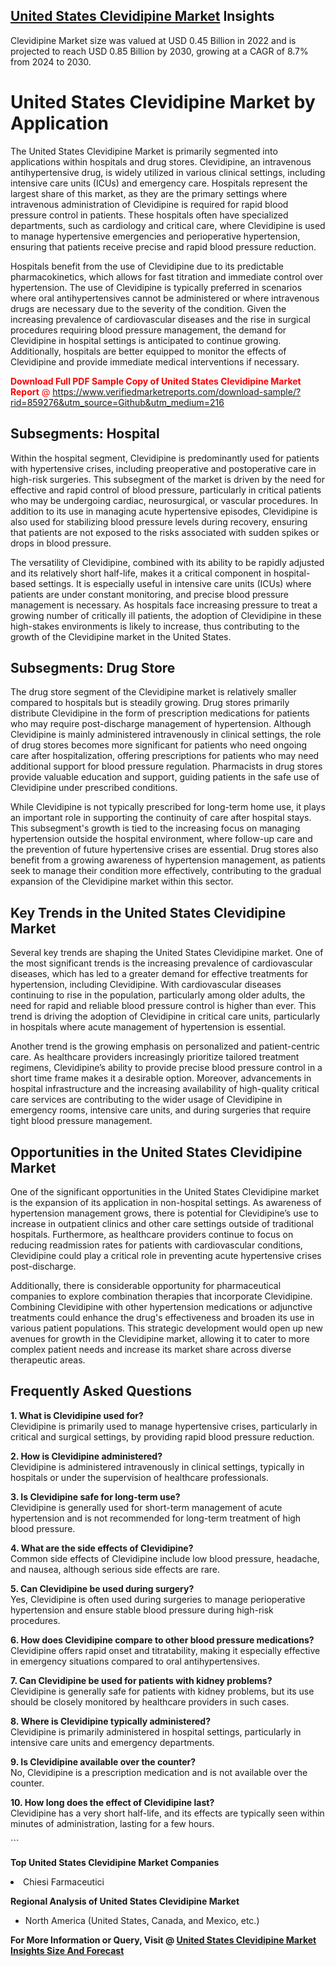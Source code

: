 <h2><a href="https://www.verifiedmarketreports.com/download-sample/?rid=859276&amp;utm_source=Github&amp;utm_medium=216" target="_blank">United States Clevidipine Market</a> Insights</h2><p>Clevidipine Market size was valued at USD 0.45 Billion in 2022 and is projected to reach USD 0.85 Billion by 2030, growing at a CAGR of 8.7% from 2024 to 2030.</p><p><h1>United States Clevidipine Market by Application</h1><p>The United States Clevidipine Market is primarily segmented into applications within hospitals and drug stores. Clevidipine, an intravenous antihypertensive drug, is widely utilized in various clinical settings, including intensive care units (ICUs) and emergency care. Hospitals represent the largest share of this market, as they are the primary settings where intravenous administration of Clevidipine is required for rapid blood pressure control in patients. These hospitals often have specialized departments, such as cardiology and critical care, where Clevidipine is used to manage hypertensive emergencies and perioperative hypertension, ensuring that patients receive precise and rapid blood pressure reduction.</p><p>Hospitals benefit from the use of Clevidipine due to its predictable pharmacokinetics, which allows for fast titration and immediate control over hypertension. The use of Clevidipine is typically preferred in scenarios where oral antihypertensives cannot be administered or where intravenous drugs are necessary due to the severity of the condition. Given the increasing prevalence of cardiovascular diseases and the rise in surgical procedures requiring blood pressure management, the demand for Clevidipine in hospital settings is anticipated to continue growing. Additionally, hospitals are better equipped to monitor the effects of Clevidipine and provide immediate medical interventions if necessary.</p><p><p><span class=""><span style="color: #ff0000;"><strong>Download Full PDF Sample Copy of United States Clevidipine Market Report</strong> @ </span><a href="https://www.verifiedmarketreports.com/download-sample/?rid=859276&amp;utm_source=Github&amp;utm_medium=216" target="_blank">https://www.verifiedmarketreports.com/download-sample/?rid=859276&amp;utm_source=Github&amp;utm_medium=216</a></span></p></p><h2>Subsegments: Hospital</h2><p>Within the hospital segment, Clevidipine is predominantly used for patients with hypertensive crises, including preoperative and postoperative care in high-risk surgeries. This subsegment of the market is driven by the need for effective and rapid control of blood pressure, particularly in critical patients who may be undergoing cardiac, neurosurgical, or vascular procedures. In addition to its use in managing acute hypertensive episodes, Clevidipine is also used for stabilizing blood pressure levels during recovery, ensuring that patients are not exposed to the risks associated with sudden spikes or drops in blood pressure.</p><p>The versatility of Clevidipine, combined with its ability to be rapidly adjusted and its relatively short half-life, makes it a critical component in hospital-based settings. It is especially useful in intensive care units (ICUs) where patients are under constant monitoring, and precise blood pressure management is necessary. As hospitals face increasing pressure to treat a growing number of critically ill patients, the adoption of Clevidipine in these high-stakes environments is likely to increase, thus contributing to the growth of the Clevidipine market in the United States.</p><h2>Subsegments: Drug Store</h2><p>The drug store segment of the Clevidipine market is relatively smaller compared to hospitals but is steadily growing. Drug stores primarily distribute Clevidipine in the form of prescription medications for patients who may require post-discharge management of hypertension. Although Clevidipine is mainly administered intravenously in clinical settings, the role of drug stores becomes more significant for patients who need ongoing care after hospitalization, offering prescriptions for patients who may need additional support for blood pressure regulation. Pharmacists in drug stores provide valuable education and support, guiding patients in the safe use of Clevidipine under prescribed conditions.</p><p>While Clevidipine is not typically prescribed for long-term home use, it plays an important role in supporting the continuity of care after hospital stays. This subsegment's growth is tied to the increasing focus on managing hypertension outside the hospital environment, where follow-up care and the prevention of future hypertensive crises are essential. Drug stores also benefit from a growing awareness of hypertension management, as patients seek to manage their condition more effectively, contributing to the gradual expansion of the Clevidipine market within this sector.</p><h2>Key Trends in the United States Clevidipine Market</h2><p>Several key trends are shaping the United States Clevidipine market. One of the most significant trends is the increasing prevalence of cardiovascular diseases, which has led to a greater demand for effective treatments for hypertension, including Clevidipine. With cardiovascular diseases continuing to rise in the population, particularly among older adults, the need for rapid and reliable blood pressure control is higher than ever. This trend is driving the adoption of Clevidipine in critical care units, particularly in hospitals where acute management of hypertension is essential.</p><p>Another trend is the growing emphasis on personalized and patient-centric care. As healthcare providers increasingly prioritize tailored treatment regimens, Clevidipine’s ability to provide precise blood pressure control in a short time frame makes it a desirable option. Moreover, advancements in hospital infrastructure and the increasing availability of high-quality critical care services are contributing to the wider usage of Clevidipine in emergency rooms, intensive care units, and during surgeries that require tight blood pressure management.</p><h2>Opportunities in the United States Clevidipine Market</h2><p>One of the significant opportunities in the United States Clevidipine market is the expansion of its application in non-hospital settings. As awareness of hypertension management grows, there is potential for Clevidipine’s use to increase in outpatient clinics and other care settings outside of traditional hospitals. Furthermore, as healthcare providers continue to focus on reducing readmission rates for patients with cardiovascular conditions, Clevidipine could play a critical role in preventing acute hypertensive crises post-discharge.</p><p>Additionally, there is considerable opportunity for pharmaceutical companies to explore combination therapies that incorporate Clevidipine. Combining Clevidipine with other hypertension medications or adjunctive treatments could enhance the drug's effectiveness and broaden its use in various patient populations. This strategic development would open up new avenues for growth in the Clevidipine market, allowing it to cater to more complex patient needs and increase its market share across diverse therapeutic areas.</p><h2>Frequently Asked Questions</h2><p><b>1. What is Clevidipine used for?</b><br> Clevidipine is primarily used to manage hypertensive crises, particularly in critical and surgical settings, by providing rapid blood pressure reduction.</p><p><b>2. How is Clevidipine administered?</b><br> Clevidipine is administered intravenously in clinical settings, typically in hospitals or under the supervision of healthcare professionals.</p><p><b>3. Is Clevidipine safe for long-term use?</b><br> Clevidipine is generally used for short-term management of acute hypertension and is not recommended for long-term treatment of high blood pressure.</p><p><b>4. What are the side effects of Clevidipine?</b><br> Common side effects of Clevidipine include low blood pressure, headache, and nausea, although serious side effects are rare.</p><p><b>5. Can Clevidipine be used during surgery?</b><br> Yes, Clevidipine is often used during surgeries to manage perioperative hypertension and ensure stable blood pressure during high-risk procedures.</p><p><b>6. How does Clevidipine compare to other blood pressure medications?</b><br> Clevidipine offers rapid onset and titratability, making it especially effective in emergency situations compared to oral antihypertensives.</p><p><b>7. Can Clevidipine be used for patients with kidney problems?</b><br> Clevidipine is generally safe for patients with kidney problems, but its use should be closely monitored by healthcare providers in such cases.</p><p><b>8. Where is Clevidipine typically administered?</b><br> Clevidipine is primarily administered in hospital settings, particularly in intensive care units and emergency departments.</p><p><b>9. Is Clevidipine available over the counter?</b><br> No, Clevidipine is a prescription medication and is not available over the counter.</p><p><b>10. How long does the effect of Clevidipine last?</b><br> Clevidipine has a very short half-life, and its effects are typically seen within minutes of administration, lasting for a few hours.</p>```</p><p><strong>Top United States Clevidipine Market Companies</strong></p><div data-test-id=""><p><li>Chiesi Farmaceutici</li></p><div><strong>Regional Analysis of&nbsp;United States Clevidipine Market</strong></div><ul><li dir="ltr"><p dir="ltr">North America&nbsp;(United States, Canada, and Mexico, etc.)</p></li></ul><p><strong>For More Information or Query, Visit @&nbsp;</strong><strong><a href="https://www.verifiedmarketreports.com/product/clevidipine-market/?utm_source=Github&amp;utm_medium=216" target="_blank">United States Clevidipine Market Insights Size And Forecast</a></strong></p></div>
